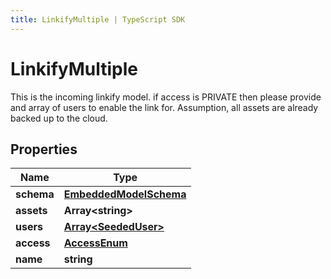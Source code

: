 ```yaml
---
title: LinkifyMultiple | TypeScript SDK
---
```



# LinkifyMultiple

This is the incoming linkify model.  if access is PRIVATE then please provide and array of users to enable the link for.  Assumption, all assets are already backed up to the cloud. 

## Properties

Name | Type
------------ | -------------
**schema** | [**EmbeddedModelSchema**](EmbeddedModelSchema)
**assets** | **Array&lt;string&gt;**
**users** | [**Array&lt;SeededUser&gt;**](SeededUser)
**access** | [**AccessEnum**](AccessEnum)
**name** | **string**


